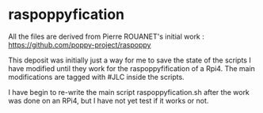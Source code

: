 # raspoppyfication

All the files are derived from Pierre ROUANET's initial work : https://github.com/poppy-project/raspoppy

This deposit was initially just a way for me to save the state of the scripts I have modified until they work for the raspoppyfification of a Rpi4. The main modifications are tagged with #JLC inside the scripts.

I have begin to re-write the main script raspoppyfication.sh after the work was done on an RPi4, but I have not yet test if it works or not.

